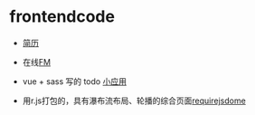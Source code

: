# frontendcode

* [简历]( https://chenyuhero.github.io/frontendcode/project/简历/resume.html)

* 在线[FM]( http://js.jirengu.com/xuqa/19/edit?output)

* vue + sass 写的 todo [小应用](https://chenyuhero.github.io/frontendcode/project/vue/page.html)

* 用r.js打包的，具有瀑布流布局、轮播的综合页面[requirejsdome](https://chenyuhero.github.io/frontendcode/justfor-test/test-rjs/requiredemo.html)


